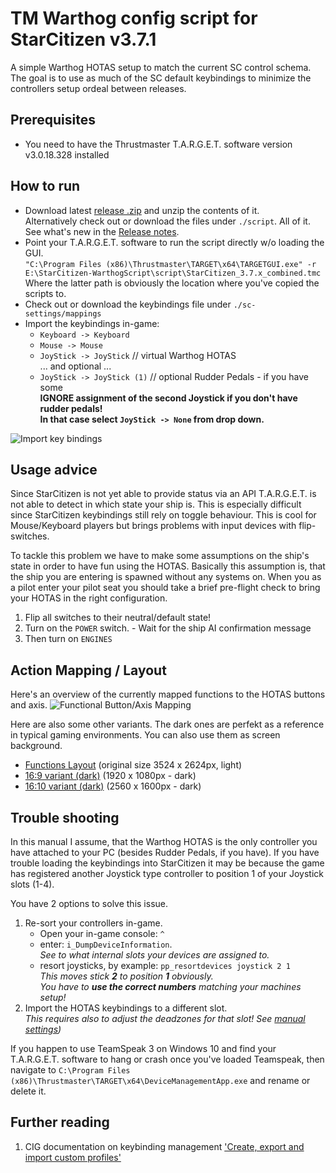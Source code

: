 # TM Warthog config script for StarCitizen v3.7.1

A simple Warthog HOTAS setup to match the current SC control schema.
The goal is to use as much of the SC default keybindings to minimize the controllers setup ordeal between releases.

## Prerequisites
 * You need to have the Thrustmaster T.A.R.G.E.T. software version v3.0.18.328 installed

## How to run
 * Download latest [release .zip](https://github.com/aboutflash/StarCitizen-WarthogScript/releases/tag/0.2.3) and unzip the contents of it. <br>Alternatively check out or download the files under ```./script```. All of it.<br>
 See what's new in the [Release notes](script/release_notes.txt).
 * Point your T.A.R.G.E.T. software to run the script directly w/o loading the GUI.<br>
 ```"C:\Program Files (x86)\Thrustmaster\TARGET\x64\TARGETGUI.exe" -r E:\StarCitizen-WarthogScript\script\StarCitizen_3.7.x_combined.tmc```<br>
 Where the latter path is obviously the location where you've copied the scripts to.
 * Check out or download the keybindings file under ```./sc-settings/mappings```
 * Import the keybindings in-game:
    * ```Keyboard -> Keyboard```
    * ```Mouse -> Mouse```
    * ```JoyStick -> JoyStick``` // virtual Warthog HOTAS<br>
    ... and optional ...
    * ```JoyStick -> JoyStick (1)``` // optional Rudder Pedals - if you have some<br>
    **IGNORE assignment of the second Joystick if you don't have rudder pedals!**<br>
    **In that case select ```JoyStick -> None``` from drop down.**

![Import key bindings](resources/import_keybindings.png)

## Usage advice
Since StarCitizen is not yet able to provide status via an API T.A.R.G.E.T. is not able to detect in which state your ship is. This is especially difficult since StarCitizen keybindings still rely on toggle behaviour. This is cool for Mouse/Keyboard players but brings problems with input devices with flip-switches.

To tackle this problem we have to make some assumptions on the ship's state in order to have fun using the HOTAS. Basically this assumption is, that the ship you are entering is spawned without any systems on.
When you as a pilot enter your pilot seat you should take a brief pre-flight check to bring your HOTAS in the right configuration. 
 1. Flip all switches to their neutral/default state!
 1. Turn on the `POWER` switch. - Wait for the ship AI confirmation message
 1. Then turn on `ENGINES`

## Action Mapping / Layout
Here's an overview of the currently mapped functions to the HOTAS buttons and axis.
![Functional Button/Axis Mapping](resources/warthog_layout.png "Warthog HOTAS function mapping")

Here are also some other variants. The dark ones are perfekt as a reference in typical gaming environments. You can also use them as screen background.<br>
* [Functions Layout](resources/warthog_layout.png) (original size 3524 x 2624px, light)
* [16:9 variant (dark)](resources/Wallpaper_16by9.png) (1920 x 1080px - dark)
* [16:10 variant (dark)](resources/Wallpaper_16by10.png) (2560 x 1600px - dark)
 
## Trouble shooting
In this manual I assume, that the Warthog HOTAS is the only controller you have attached to your PC (besides Rudder Pedals, if you have).
If you have trouble loading the keybindings into StarCitizen it may be because the game has registered another Joystick type controller to position 1 of your Joystick slots (1-4).

You have 2 options to solve this issue.
 1. Re-sort your controllers in-game.
     * Open your in-game console: `^`
     * enter: `i_DumpDeviceInformation`.<br>
     *See to what internal slots your devices are assigned to.*
     * resort joysticks, by example: `pp_resortdevices joystick 2 1` <br>
     *This moves stick **2** to position **1** obviously.<br>
     You have to **use the correct numbers** matching your machines setup!*
 1. Import the HOTAS keybindings to a different slot.<br>
 *This requires also to adjust the deadzones for that slot! See [manual settings](sc-settings/ManualSettings.md))*

 If you happen to use TeamSpeak 3 on Windows 10 and find your T.A.R.G.E.T. software to hang or crash once you've loaded Teamspeak, then navigate to ```C:\Program Files (x86)\Thrustmaster\TARGET\x64\DeviceManagementApp.exe``` and rename or delete it.

## Further reading
1. CIG documentation on keybinding management ['Create, export and import custom profiles'](https://support.robertsspaceindustries.com/hc/en-us/articles/360000183328-Create-export-and-import-custom-profiles)
